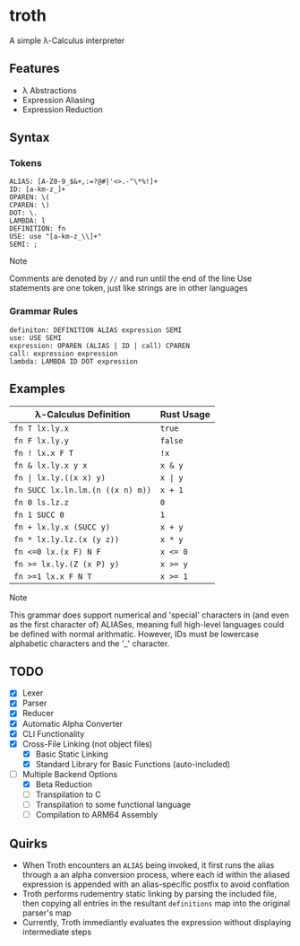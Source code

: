 # troth

A simple λ-Calculus interpreter

## Features

- λ Abstractions
- Expression Aliasing
- Expression Reduction

## Syntax

### Tokens

```
ALIAS: [A-Z0-9_$&+,:=?@#|'<>.-^\*%!]+
ID: [a-km-z_]+
OPAREN: \(
CPAREN: \)
DOT: \.
LAMBDA: l
DEFINITION: fn
USE: use "[a-km-z_\\]+"
SEMI: ;
```

> [!NOTE]
> Comments are denoted by `//` and run until the end of the line
> Use statements are one token, just like strings are in other languages

### Grammar Rules

```
definiton: DEFINITION ALIAS expression SEMI
use: USE SEMI
expression: OPAREN (ALIAS | ID | call) CPAREN
call: expression expression
lambda: LAMBDA ID DOT expression
```

## Examples

| λ-Calculus Definition            | Rust Usage |
| -------------------------------- | ---------- |
| `fn T lx.ly.x`                   | `true`     |
| `fn F lx.ly.y`                   | `false`    |
| `fn ! lx.x F T`                  | `!x`       |
| `fn & lx.ly.x y x`               | `x & y`    |
| `fn \| lx.ly.((x x) y)`          | `x \| y`   |
| `fn SUCC lx.ln.lm.(n ((x n) m))` | `x + 1`    |
| `fn 0 ls.lz.z`                   | `0`        |
| `fn 1 SUCC 0`                    | `1`        |
| `fn + lx.ly.x (SUCC y)`          | `x + y`    |
| `fn * lx.ly.lz.(x (y z))`        | `x * y`    |
| `fn <=0 lx.(x F) N F`            | `x <= 0`   |
| `fn >= lx.ly.(Z (x P) y)`        | `x >= y`   |
| `fn >=1 lx.x F N T`              | `x >= 1`   |

> [!NOTE]
> This grammar does support numerical and 'special' characters in (and even as the first character of) ALIASes, meaning full high-level languages could be defined with normal arithmatic. However, IDs must be lowercase alphabetic characters and the '\_' character.

## TODO

- [x] Lexer
- [x] Parser
- [x] Reducer
- [x] Automatic Alpha Converter
- [x] CLI Functionality
- [x] Cross-File Linking (not object files)
  - [x] Basic Static Linking
  - [x] Standard Library for Basic Functions (auto-included)
- [ ] Multiple Backend Options
  - [x] Beta Reduction
  - [ ] Transpilation to C
  - [ ] Transpilation to some functional language
  - [ ] Compilation to ARM64 Assembly

## Quirks

- When Troth encounters an `ALIAS` being invoked, it first runs the alias through a an alpha conversion process, where each id within the aliased expression is appended with an alias-specific postfix to avoid conflation
- Troth performs rudementry static linking by parsing the included file, then copying all entries in the resultant `definitions` map into the original parser's map
- Currently, Troth immediantly evaluates the expression without displaying intermediate steps
